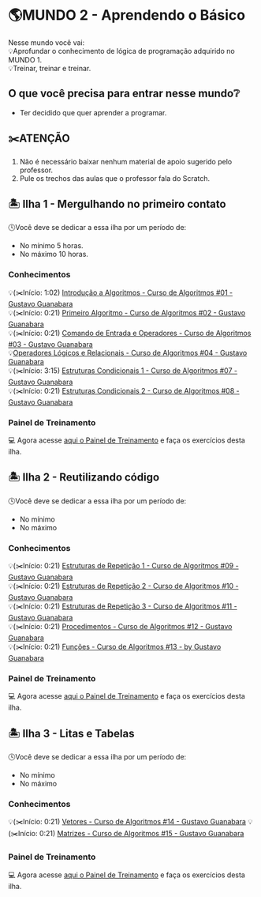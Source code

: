 # 🌎MUNDO 2 - Aprendendo o Básico
Nesse mundo você vai:  
💡Aprofundar o conhecimento de lógica de programação adquirido no MUNDO 1.  
💡Treinar, treinar e treinar.  

## O que você precisa para entrar nesse mundo❔
* Ter decidido que quer aprender a programar.

## ✂️ATENÇÃO
1. Não é necessário baixar nenhum material de apoio sugerido pelo professor.  
1. Pule os trechos das aulas que o professor fala do Scratch.  

## 🏝 Ilha 1 - Mergulhando no primeiro contato
🕓Você deve se dedicar a essa ilha por um período de:
* No mínimo 5 horas.
* No máximo 10 horas.

### Conhecimentos
💡(✂️Início: 1:02) [Introdução a Algoritmos - Curso de Algoritmos #01 - Gustavo Guanabara](https://youtu.be/8mei6uVttho?t=62)  
💡(✂️Início: 0:21) [Primeiro Algoritmo - Curso de Algoritmos #02 - Gustavo Guanabara](https://youtu.be/M2Af7gkbbro?t=21)  
💡(✂️Início: 0:21) [Comando de Entrada e Operadores - Curso de Algoritmos #03 - Gustavo Guanabara](https://youtu.be/RDrfZ-7WE8c?t=21)  
💡[Operadores Lógicos e Relacionais - Curso de Algoritmos #04 - Gustavo Guanabara](https://youtu.be/Ig4QZNpVZYs?t=25)  
💡(✂️Início: 3:15) [Estruturas Condicionais 1 - Curso de Algoritmos #07 - Gustavo Guanabara](https://youtu.be/_g05aHdBAEY?t=195)  
💡(✂️Início: 0:21) [Estruturas Condicionais 2 - Curso de Algoritmos #08 - Gustavo Guanabara](https://youtu.be/7gGFHzqh4d8?t=21)  

### Painel de Treinamento
:computer: Agora acesse [aqui o Painel de Treinamento](https://trello.com/b/UaEjvmbR/painel-de-treinamentos) e faça os exercícios desta ilha.

## 🏝 Ilha 2 - Reutilizando código
🕓Você deve se dedicar a essa ilha por um período de:
* No mínimo 
* No máximo 

### Conhecimentos
💡(✂️Início: 0:21) [Estruturas de Repetição 1 - Curso de Algoritmos #09 - Gustavo Guanabara](https://youtu.be/U5PnCt58Q68?t=21)  
💡(✂️Início: 0:21) [Estruturas de Repetição 2 - Curso de Algoritmos #10 - Gustavo Guanabara](https://youtu.be/fP49L1i_-HU?t=21)  
💡(✂️Início: 0:21) [Estruturas de Repetição 3 - Curso de Algoritmos #11 - Gustavo Guanabara](https://youtu.be/WJQz20i7CyI?t=21)  
💡(✂️Início: 0:21) [Procedimentos - Curso de Algoritmos #12 - Gustavo Guanabara](https://youtu.be/KoNehy7rn8U?t=21)  
💡(✂️Início: 0:21) [Funções - Curso de Algoritmos #13 - by Gustavo Guanabara](https://youtu.be/-nNx7e8GzHQ?t=21)  

### Painel de Treinamento
:computer: Agora acesse [aqui o Painel de Treinamento](https://trello.com/b/UaEjvmbR/painel-de-treinamentos) e faça os exercícios desta ilha.

## 🏝 Ilha 3 - Litas e Tabelas
🕓Você deve se dedicar a essa ilha por um período de:
* No mínimo
* No máximo

### Conhecimentos
💡(✂️Início: 0:21) [Vetores - Curso de Algoritmos #14 - Gustavo Guanabara](https://youtu.be/j9473xQ39vY?t=20)
💡(✂️Início: 0:21) [Matrizes - Curso de Algoritmos #15 - Gustavo Guanabara](https://youtu.be/hkE9WrjpAAk?t=21)

### Painel de Treinamento
:computer: Agora acesse [aqui o Painel de Treinamento](https://trello.com/b/UaEjvmbR/painel-de-treinamentos) e faça os exercícios desta ilha.
